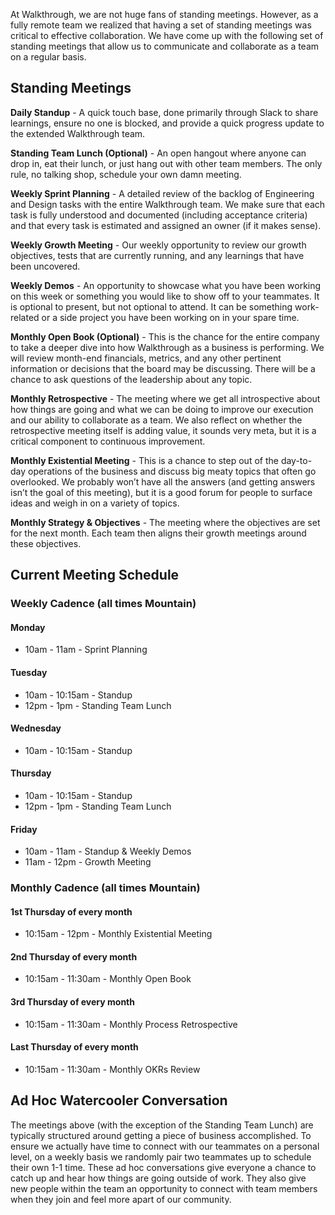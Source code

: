 
At Walkthrough, we are not huge fans of standing meetings. However, as a fully remote team we realized that having a set of standing meetings was critical to effective collaboration. We have come up with the following set of standing meetings that allow us to communicate and collaborate as a team on a regular basis.

## Standing Meetings

**Daily Standup** - A quick touch base, done primarily through Slack to share learnings, ensure no one is blocked, and provide a quick progress update to the extended Walkthrough team.

**Standing Team Lunch (Optional)** - An open hangout where anyone can drop in, eat their lunch, or just hang out with other team members. The only rule, no talking shop, schedule your own damn meeting.

**Weekly Sprint Planning** - A detailed review of the backlog of Engineering and Design tasks with the entire Walkthrough team. We make sure that each task is fully understood and documented (including acceptance criteria) and that every task is estimated and assigned an owner (if it makes sense).

**Weekly Growth Meeting** - Our weekly opportunity to review our growth objectives, tests that are currently running, and any learnings that have been uncovered.

**Weekly Demos** - An opportunity to showcase what you have been working on this week or something you would like to show off to your teammates. It is optional to present, but not optional to attend. It can be something work-related or a side project you have been working on in your spare time.

**Monthly Open Book (Optional)** - This is the chance for the entire company to take a deeper dive into how Walkthrough as a business is performing. We will review month-end financials, metrics, and any other pertinent information or decisions that the board may be discussing. There will be a chance to ask questions of the leadership about any topic.

**Monthly Retrospective** - The meeting where we get all introspective about how things are going and what we can be doing to improve our execution and our ability to collaborate as a team. We also reflect on whether the retrospective meeting itself is adding value, it sounds very meta, but it is a critical component to continuous improvement.

**Monthly Existential Meeting** - This is a chance to step out of the day-to-day operations of the business and discuss big meaty topics that often go overlooked. We probably won’t have all the answers (and getting answers isn’t the goal of this meeting), but it is a good forum for people to surface ideas and weigh in on a variety of topics.

**Monthly Strategy & Objectives** - The meeting where the objectives are set for the next month. Each team then aligns their growth meetings around these objectives.


## Current Meeting Schedule

### Weekly Cadence (all times Mountain)

#### Monday
* 10am - 11am - Sprint Planning
#### Tuesday
* 10am - 10:15am - Standup
* 12pm - 1pm - Standing Team Lunch
#### Wednesday
* 10am - 10:15am - Standup
#### Thursday
* 10am - 10:15am - Standup
* 12pm - 1pm - Standing Team Lunch
#### Friday
* 10am - 11am - Standup & Weekly Demos
* 11am - 12pm - Growth Meeting

### Monthly Cadence (all times Mountain)

#### 1st Thursday of every month
* 10:15am - 12pm - Monthly Existential Meeting
#### 2nd Thursday of every month
* 10:15am - 11:30am - Monthly Open Book
#### 3rd Thursday of every month
* 10:15am - 11:30am - Monthly Process Retrospective
#### Last Thursday of every month
* 10:15am - 11:30am - Monthly OKRs Review


## Ad Hoc Watercooler Conversation

The meetings above (with the exception of the Standing Team Lunch) are typically structured around getting a piece of business accomplished. To ensure we actually have time to connect with our teammates on a personal level, on a weekly basis we randomly pair two teammates up to schedule their own 1-1 time. These ad hoc conversations give everyone a chance to catch up and hear how things are going outside of work. They also give new people within the team an opportunity to connect with team members when they join and feel more apart of our community. 

